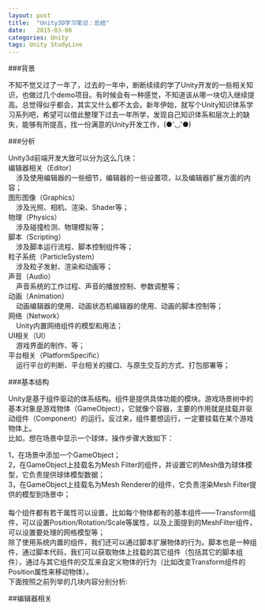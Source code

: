 ```yaml
---
layout: post
title:  "Unity3D学习笔记：总结"
date:   2015-03-08
categories: Unity
tags: Unity StudyLine
---
```


###背景

不知不觉又过了一年了，过去的一年中，断断续续的学了Unity开发的一些相关知识，也做过几个demo项目。有时候会有一种感觉，不知道该从哪一块切入继续提高。总觉得似乎都会，其实又什么都不太会。新年伊始，就写个Unity知识体系学习系列吧，希望可以借此整理下过去一年所学，发现自己知识体系和层次上的缺失，能够有所提高，找一份满意的Unity开发工作，(●'◡'●)<br>

###分析

Unity3d前端开发大致可以分为这么几块：<br>
编辑器相关（Editor）<br>
&nbsp;&nbsp;&nbsp;&nbsp;涉及使用编辑器的一些细节，编辑器的一些设置项，以及编辑器扩展方面的内容；<br>
图形图像（Graphics）<br>
&nbsp;&nbsp;&nbsp;&nbsp;涉及光照、相机、渲染、Shader等；<br>
物理（Physics）<br>
&nbsp;&nbsp;&nbsp;&nbsp;涉及碰撞检测、物理模拟等；<br>
脚本（Scripting）<br>
&nbsp;&nbsp;&nbsp;&nbsp;涉及脚本运行流程、脚本控制组件等；<br>
粒子系统（ParticleSystem）<br>
&nbsp;&nbsp;&nbsp;&nbsp;涉及粒子发射、渲染和动画等；<br>
声音（Audio）<br>
&nbsp;&nbsp;&nbsp;&nbsp;声音系统的工作过程、声音的播放控制、参数调整等；<br>
动画（Animation）<br>
&nbsp;&nbsp;&nbsp;&nbsp;动画编辑器的使用、动画状态机编辑器的使用、动画的脚本控制等；<br>
网络（Network）<br>
&nbsp;&nbsp;&nbsp;&nbsp;Unity内置网络组件的模型和用法；<br>
UI相关（UI）<br>
&nbsp;&nbsp;&nbsp;&nbsp;游戏界面的制作、等；<br>
平台相关（PlatformSpecific）<br>
&nbsp;&nbsp;&nbsp;&nbsp;运行平台的判断、平台相关的接口、与原生交互的方式、打包部署等；<br>

###基本结构

Unity是基于组件驱动的体系结构。组件是提供具体功能的模块。游戏场景树中的基本对象是游戏物体（GameObject），它就像个容器，主要的作用就是挂载并驱动组件（Component）的运行。反过来，组件要想运行，一定要挂载在某个游戏物体上。<br>
比如，想在场景中显示一个球体，操作步骤大致如下：<br>

1，在场景中添加一个GameObject；<br>
2，在GameObject上挂载名为Mesh Filter的组件，并设置它的Mesh值为球体模型，它负责提供球体模型数据；<br>
3，在GameObject上挂载名为Mesh Renderer的组件，它负责渲染Mesh Filter提供的模型到场景中；<br>
<br>
每个组件都有若干属性可以设置，比如每个物体都有的基本组件——Transform组件，可以设置Position/Rotation/Scale等属性，以及上面提到的MeshFilter组件，可以设置要处理的网格模型等；<br>
除了使用系统内置的组件，我们还可以通过脚本扩展物体的行为。脚本也是一种组件，通过脚本代码，我们可以获取物体上挂载的其它组件（包括其它的脚本组件），通过与其它组件的交互来自定义物体的行为（比如改变Transform组件的Position属性来移动物体）。<br>
下面按照之前列举的几块内容分别分析:<br>

##编辑器相关


